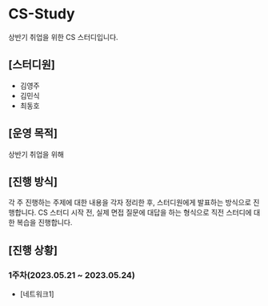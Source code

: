 # CS-Study
상반기 취업을 위한 CS 스터디입니다.

## [스터디원]
- 김영주
- 김민식
- 최동호

## [운영 목적]
상반기 취업을 위해

## [진행 방식]
각 주 진행하는 주제에 대한 내용을 각자 정리한 후, 스터디원에게 발표하는 방식으로 진행합니다.
CS 스터디 시작 전, 실제 면접 질문에 대답을 하는 형식으로 직전 스터디에 대한 복습을 진행합니다.

## [진행 상황]

### 1주차(2023.05.21 ~ 2023.05.24)

- [네트워크1]  
